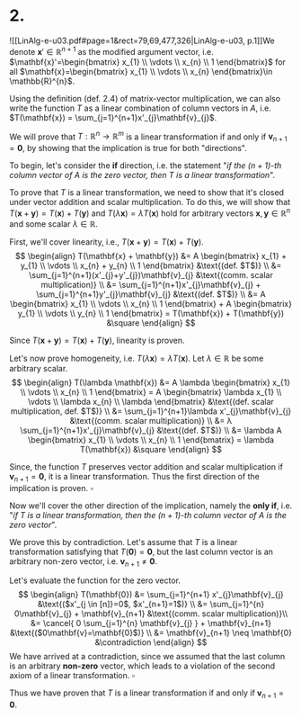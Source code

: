 

# 2.
![[LinAlg-e-u03.pdf#page=1&rect=79,69,477,326|LinAlg-e-u03, p.1]]We denote $\mathbf{x}' \in \mathbb{R}^{n+1}$ as the modified argument vector, i.e. $\mathbf{x}'=\begin{bmatrix} x_{1} \\ \vdots \\ x_{n} \\ 1 \end{bmatrix}$ for all $\mathbf{x}=\begin{bmatrix} x_{1} \\ \vdots \\ x_{n} \end{bmatrix}\in \mathbb{R}^{n}$.

Using the definition (def. 2.4) of matrix-vector multiplication, we can also write the function $T$ as a linear combination of column vectors in $A$, i.e. $T(\mathbf{x}) = \sum_{j=1}^{n+1}x'_{j}\mathbf{v}_{j}$.

<div class="page-break" style="page-break-before: always;"></div>

We will prove that $T: \mathbb{R}^{n} \to \mathbb{R}^{m}$ is a linear transformation if and only if $\mathbf{v}_{n+1}=\mathbf{0}$, by showing that the implication is true for both "directions".

To begin, let's consider the **if** direction, i.e. the statement "*if the $(n+1)$-th column vector of $A$ is the zero vector, then $T$ is a linear transformation*".

To prove that $T$ is a linear transformation, we need to show that it's closed under vector addition and scalar multiplication. To do this, we will show that $T(\mathbf{x} + \mathbf{y})= T(\mathbf{x})+ T(\mathbf{y})$ and $T(\lambda\mathbf{x}) =\lambda T(\mathbf{x})$ hold for arbitrary vectors $\mathbf{x}, \mathbf{y} \in \mathbb{R}^{n}$ and some scalar $\lambda \in \mathbb{R}$.

First, we'll cover linearity, i.e., $T(\mathbf{x} + \mathbf{y})= T(\mathbf{x})+ T(\mathbf{y})$.
$$
\begin{align}
T(\mathbf{x} + \mathbf{y}) &= A \begin{bmatrix}
x_{1} + y_{1} \\
\vdots \\
x_{n} + y_{n} \\
1
\end{bmatrix}  &\text{(def. $T$)} \\
&= \sum_{j=1}^{n+1}(x'_{j}+y'_{j})\mathbf{v}_{j} &\text{(comm. scalar multiplication)} \\
&= \sum_{j=1}^{n+1}x'_{j}\mathbf{v}_{j} + \sum_{j=1}^{n+1}y'_{j}\mathbf{v}_{j} &\text{(def. $T$)} \\
&= A \begin{bmatrix}
x_{1} \\
\vdots \\
x_{n} \\
1
\end{bmatrix} + A \begin{bmatrix}
y_{1} \\
\vdots \\
y_{n} \\
1
\end{bmatrix} = T(\mathbf{x}) + T(\mathbf{y}) &\square
\end{align}
$$

Since $T(\mathbf{x}+\mathbf{y})=T(\mathbf{x})+T(\mathbf{y})$, linearity is proven.


Let's now prove homogeneity, i.e. $T(\lambda\mathbf{x}) =\lambda T(\mathbf{x})$. Let $\lambda \in \mathbb{R}$ be some arbitrary scalar.
$$
\begin{align}
T(\lambda \mathbf{x}) &= A \lambda \begin{bmatrix}
x_{1} \\
\vdots \\
x_{n} \\
1
\end{bmatrix} = A \begin{bmatrix}
\lambda x_{1} \\
\vdots \\
\lambda x_{n} \\
\lambda
\end{bmatrix} &\text{(def. scalar multiplication, def. $T$)} \\
&= \sum_{j=1}^{n+1}\lambda x'_{j}\mathbf{v}_{j} &\text{(comm. scalar multiplication)} \\
&= λ \sum_{j=1}^{n+1}x'_{j}\mathbf{v}_{j} &\text{(def. $T$)} \\
&= \lambda A \begin{bmatrix}
x_{1} \\
\vdots \\
x_{n} \\
1
\end{bmatrix} = \lambda T(\mathbf{x}) &\square
\end{align}
$$

Since, the function $T$ preserves vector addition and scalar multiplication if $\mathbf{v}_{n+1}=\mathbf{0}$, it is a linear transformation. Thus the first direction of the implication is proven.
$\square$

<div class="page-break" style="page-break-before: always;"></div>

Now we'll cover the other direction of the implication, namely the **only if**, i.e. "*if $T$ is a linear transformation, then the $(n+1)$-th column vector of $A$ is the zero vector*".

We prove this by contradiction. Let's assume that $T$ is a linear transformation satisfying that $T(\mathbf{0})=\mathbf{0}$, but the last column vector is an arbitrary non-zero vector, i.e. $\mathbf{v}_{n+1} \neq \mathbf{0}$.

Let's evaluate the function for the zero vector.
$$
\begin{align}
T(\mathbf{0}) &= \sum_{j=1}^{n+1} x'_{j}\mathbf{v}_{j} &\text{($x'_{j \in [n]}=0$, $x'_{n+1}=1$)} \\
&= \sum_{j=1}^{n} 0\mathbf{v}_{j}  + \mathbf{v}_{n+1} &\text{(comm. scalar multiplication)}\\
&= \cancel{ 0 \sum_{j=1}^{n} \mathbf{v}_{j} } + \mathbf{v}_{n+1} &\text{($0\mathbf{v}=\mathbf{0}$)} \\
&= \mathbf{v}_{n+1} \neq \mathbf{0} &\contradiction
\end{align}
$$
We have arrived at a contradiction, since we assumed that the last column is an arbitrary **non-zero** vector, which leads to a violation of the second axiom of a linear transformation.
$\square$


Thus we have proven that $T$ is a linear transformation if and only if $\mathbf{v}_{n+1}=\mathbf{0}$.
